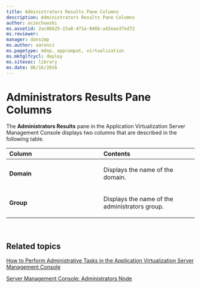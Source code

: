 ```yaml
---
title: Administrators Results Pane Columns
description: Administrators Results Pane Columns
author: aczechowski
ms.assetid: 2ac86625-15a8-471a-846b-a42eae37ed72
ms.reviewer: 
manager: dansimp
ms.author: aaroncz
ms.pagetype: mdop, appcompat, virtualization
ms.mktglfcycl: deploy
ms.sitesec: library
ms.date: 06/16/2016
---
```



# Administrators Results Pane Columns


The **Administrators Results** pane in the Application Virtualization Server Management Console displays two columns that are described in the following table.

<table>
<colgroup>
<col width="50%" />
<col width="50%" />
</colgroup>
<thead>
<tr class="header">
<th align="left">Column</th>
<th align="left">Contents</th>
</tr>
</thead>
<tbody>
<tr class="odd">
<td align="left"><p><strong>Domain</strong></p></td>
<td align="left"><p>Displays the name of the domain.</p></td>
</tr>
<tr class="even">
<td align="left"><p><strong>Group</strong></p></td>
<td align="left"><p>Displays the name of the administrators group.</p></td>
</tr>
</tbody>
</table>

 

## Related topics


[How to Perform Administrative Tasks in the Application Virtualization Server Management Console](how-to-perform-administrative-tasks-in-the-application-virtualization-server-management-console.md)

[Server Management Console: Administrators Node](server-management-console-administrators-node.md)

 

 





